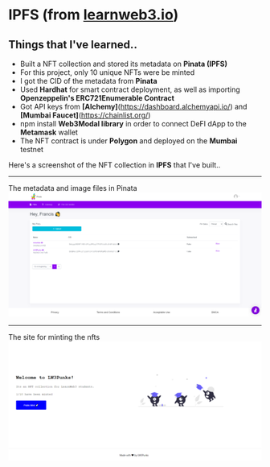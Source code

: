 # IPFS (from [learnweb3.io](https://www.learnweb3.io/tracks/junior))

## Things that I've learned..

* Built a NFT collection and stored its metadata on **Pinata (IPFS)**
* For this project, only 10 unique NFTs were be minted
* I got the CID of the metadata from **Pinata**
* Used **Hardhat** for smart contract deployment, as well as importing **Openzeppelin's ERC721Enumerable Contract**
* Got API keys from **[Alchemy]**(https://dashboard.alchemyapi.io/) and **[Mumbai Faucet]**(https://chainlist.org/)
* npm install **Web3Modal library** in order to connect DeFI dApp to the **Metamask** wallet
* The NFT contract is under **Polygon** and deployed on the **Mumbai** testnet   
 
Here's a screenshot of the NFT collection in **IPFS** that I've built..  

---
The metadata and image files in Pinata
![IPFS](/images/Pinata.png)  


---   



The site for minting the nfts
![Mint](/images/LW3Punks.png)
